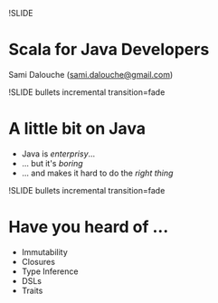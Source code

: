 !SLIDE 
# Scala for Java Developers #

Sami Dalouche (<sami.dalouche@gmail.com>)

!SLIDE bullets incremental transition=fade
# A little bit on Java #

* Java is *enterprisy*...
* ... but it's *boring*
* ... and makes it hard to do the *right thing*

!SLIDE bullets incremental transition=fade
# Have you heard of ... #

* Immutability
* Closures
* Type Inference
* DSLs
* Traits
